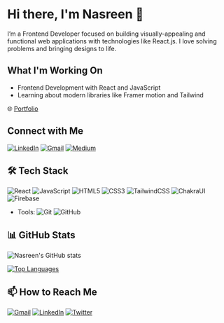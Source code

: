 # Hi there, I'm Nasreen 👋

I’m a Frontend Developer focused on building visually-appealing and functional web applications with technologies like React.js. I love solving problems and bringing designs to life.

## What I'm Working On
- Frontend Development with React and JavaScript
- Learning about modern libraries like Framer motion and Tailwind

🌐 [Portfolio](https://nasreen.vercel.app/)

## Connect with Me

[![LinkedIn](https://img.shields.io/badge/-LinkedIn-blue?style=flat-square&logo=Linkedin&logoColor=white)](https://linkedin.com/in/nasreen429)
[![Gmail](https://img.shields.io/badge/-Gmail-red?style=flat-square&logo=gmail&logoColor=white)](mailto:nasreenmalik429@gmail.com)
[![Medium](https://img.shields.io/badge/-Medium-black?style=flat-square&logo=Medium&logoColor=white)](https://medium.com/@nasreenmalik429)

## 🛠 Tech Stack

![React](https://img.shields.io/badge/-React-61DAFB?style=flat-square&logo=react&logoColor=white) 
![JavaScript](https://img.shields.io/badge/-JavaScript-F7DF1E?style=flat-square&logo=javascript&logoColor=black)
![HTML5](https://img.shields.io/badge/-HTML5-E34F26?style=flat-square&logo=html5&logoColor=white)
![CSS3](https://img.shields.io/badge/-CSS3-1572B6?style=flat-square&logo=css3&logoColor=white)
![TailwindCSS](https://img.shields.io/badge/-TailwindCSS-38B2AC?style=flat-square&logo=tailwind-css&logoColor=white)
![ChakraUI](https://img.shields.io/badge/-ChakraUI-319795?style=flat-square&logo=chakra-ui&logoColor=white)
![Firebase](https://img.shields.io/badge/-Firebase-FFCA28?style=flat-square&logo=firebase&logoColor=white)

- Tools: ![Git](https://img.shields.io/badge/-Git-F05032?style=flat-square&logo=git&logoColor=white) ![GitHub](https://img.shields.io/badge/-GitHub-181717?style=flat-square&logo=github)

## 📊 GitHub Stats
![Nasreen's GitHub stats](https://github-readme-stats.vercel.app/api?username=Nasreen027&show_icons=true&theme=radical)

[![Top Languages](https://github-readme-stats.vercel.app/api/top-langs/?username=Nasreen027&layout=compact&theme=radical)](https://github.com/Nasreen027/github-readme-stats)

## 📫 How to Reach Me
[![Gmail](https://img.shields.io/badge/-Gmail-red?style=flat-square&logo=gmail&logoColor=white)](mailto:nasreenmalik429@gmail.com)
[![LinkedIn](https://img.shields.io/badge/-LinkedIn-blue?style=flat-square&logo=linkedin)](https://www.linkedin.com/in/your-profile)
[![Twitter](https://img.shields.io/badge/-Twitter-blue?style=flat-square&logo=twitter&logoColor=white)](https://twitter.com/your-handle)











